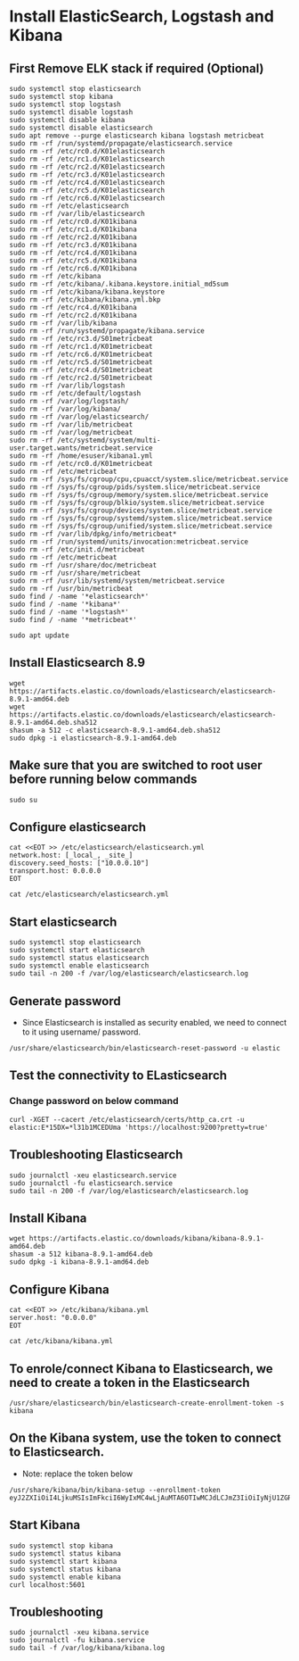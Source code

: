 # Install ElasticSearch, Logstash and Kibana

## First Remove ELK stack if required (Optional)
```
sudo systemctl stop elasticsearch
sudo systemctl stop kibana
sudo systemctl stop logstash
sudo systemctl disable logstash
sudo systemctl disable kibana
sudo systemctl disable elasticsearch
sudo apt remove --purge elasticsearch kibana logstash metricbeat
sudo rm -rf /run/systemd/propagate/elasticsearch.service
sudo rm -rf /etc/rc0.d/K01elasticsearch
sudo rm -rf /etc/rc1.d/K01elasticsearch
sudo rm -rf /etc/rc2.d/K01elasticsearch
sudo rm -rf /etc/rc3.d/K01elasticsearch
sudo rm -rf /etc/rc4.d/K01elasticsearch
sudo rm -rf /etc/rc5.d/K01elasticsearch
sudo rm -rf /etc/rc6.d/K01elasticsearch
sudo rm -rf /etc/elasticsearch
sudo rm -rf /var/lib/elasticsearch
sudo rm -rf /etc/rc0.d/K01kibana
sudo rm -rf /etc/rc1.d/K01kibana
sudo rm -rf /etc/rc2.d/K01kibana
sudo rm -rf /etc/rc3.d/K01kibana
sudo rm -rf /etc/rc4.d/K01kibana
sudo rm -rf /etc/rc5.d/K01kibana
sudo rm -rf /etc/rc6.d/K01kibana
sudo rm -rf /etc/kibana
sudo rm -rf /etc/kibana/.kibana.keystore.initial_md5sum
sudo rm -rf /etc/kibana/kibana.keystore
sudo rm -rf /etc/kibana/kibana.yml.bkp
sudo rm -rf /etc/rc4.d/K01kibana
sudo rm -rf /etc/rc2.d/K01kibana
sudo rm -rf /var/lib/kibana
sudo rm -rf /run/systemd/propagate/kibana.service
sudo rm -rf /etc/rc3.d/S01metricbeat
sudo rm -rf /etc/rc1.d/K01metricbeat
sudo rm -rf /etc/rc6.d/K01metricbeat
sudo rm -rf /etc/rc5.d/S01metricbeat
sudo rm -rf /etc/rc4.d/S01metricbeat
sudo rm -rf /etc/rc2.d/S01metricbeat
sudo rm -rf /var/lib/logstash
sudo rm -rf /etc/default/logstash
sudo rm -rf /var/log/logstash/
sudo rm -rf /var/log/kibana/
sudo rm -rf /var/log/elasticsearch/
sudo rm -rf /var/lib/metricbeat
sudo rm -rf /var/log/metricbeat
sudo rm -rf /etc/systemd/system/multi-user.target.wants/metricbeat.service
sudo rm -rf /home/esuser/kibana1.yml
sudo rm -rf /etc/rc0.d/K01metricbeat
sudo rm -rf /etc/metricbeat
sudo rm -rf /sys/fs/cgroup/cpu,cpuacct/system.slice/metricbeat.service
sudo rm -rf /sys/fs/cgroup/pids/system.slice/metricbeat.service
sudo rm -rf /sys/fs/cgroup/memory/system.slice/metricbeat.service
sudo rm -rf /sys/fs/cgroup/blkio/system.slice/metricbeat.service
sudo rm -rf /sys/fs/cgroup/devices/system.slice/metricbeat.service
sudo rm -rf /sys/fs/cgroup/systemd/system.slice/metricbeat.service
sudo rm -rf /sys/fs/cgroup/unified/system.slice/metricbeat.service
sudo rm -rf /var/lib/dpkg/info/metricbeat*
sudo rm -rf /run/systemd/units/invocation:metricbeat.service
sudo rm -rf /etc/init.d/metricbeat
sudo rm -rf /etc/metricbeat
sudo rm -rf /usr/share/doc/metricbeat
sudo rm -rf /usr/share/metricbeat
sudo rm -rf /usr/lib/systemd/system/metricbeat.service
sudo rm -rf /usr/bin/metricbeat
sudo find / -name '*elasticsearch*'
sudo find / -name '*kibana*'
sudo find / -name '*logstash*'
sudo find / -name '*metricbeat*'
```


```
sudo apt update
```


## Install Elasticsearch 8.9
```
wget https://artifacts.elastic.co/downloads/elasticsearch/elasticsearch-8.9.1-amd64.deb
wget https://artifacts.elastic.co/downloads/elasticsearch/elasticsearch-8.9.1-amd64.deb.sha512
shasum -a 512 -c elasticsearch-8.9.1-amd64.deb.sha512 
sudo dpkg -i elasticsearch-8.9.1-amd64.deb
```

## Make sure that you are switched to root user before running below commands
```
sudo su
```

## Configure elasticsearch
```
cat <<EOT >> /etc/elasticsearch/elasticsearch.yml
network.host: [_local_, _site_]
discovery.seed_hosts: ["10.0.0.10"]
transport.host: 0.0.0.0
EOT
```

```
cat /etc/elasticsearch/elasticsearch.yml
```

## Start elasticsearch
```
sudo systemctl stop elasticsearch
sudo systemctl start elasticsearch
sudo systemctl status elasticsearch
sudo systemctl enable elasticsearch
sudo tail -n 200 -f /var/log/elasticsearch/elasticsearch.log
```

## Generate password
- Since Elasticsearch is installed as security enabled, we need to connect to it using username/ password.
```
/usr/share/elasticsearch/bin/elasticsearch-reset-password -u elastic
```

## Test the connectivity to ELasticsearch
### Change password on below command
```
curl -XGET --cacert /etc/elasticsearch/certs/http_ca.crt -u elastic:E*15DX=*l31b1MCEDUma 'https://localhost:9200?pretty=true'
```


## Troubleshooting Elasticsearch
```
sudo journalctl -xeu elasticsearch.service
sudo journalctl -fu elasticsearch.service
sudo tail -n 200 -f /var/log/elasticsearch/elasticsearch.log
```

## Install Kibana
```
wget https://artifacts.elastic.co/downloads/kibana/kibana-8.9.1-amd64.deb
shasum -a 512 kibana-8.9.1-amd64.deb
sudo dpkg -i kibana-8.9.1-amd64.deb
```

## Configure Kibana
```
cat <<EOT >> /etc/kibana/kibana.yml
server.host: "0.0.0.0"
EOT
```

```
cat /etc/kibana/kibana.yml
```

## To enrole/connect Kibana to Elasticsearch, we need to create a token in the Elasticsearch
```
/usr/share/elasticsearch/bin/elasticsearch-create-enrollment-token -s kibana
```

## On the Kibana system, use the token to connect to Elasticsearch.
- Note: replace the token below
```
/usr/share/kibana/bin/kibana-setup --enrollment-token eyJ2ZXIiOiI4LjkuMSIsImFkciI6WyIxMC4wLjAuMTA6OTIwMCJdLCJmZ3IiOiIyNjU1ZGRjNThmNDc2MGI1OTM1N2FmYWFjMjkxM2ExMDdiMTJiOWIzMGViMDNhNmU0M2MzNTQzNjI0MzM5MjE0Iiwia2V5IjoieTBlM2Jvb0Jic21odXpLblZuUnk6WDVLMl9tdGVSdEtEUFpIVlVFS1NsZyJ9
```


## Start Kibana
```
sudo systemctl stop kibana
sudo systemctl status kibana
sudo systemctl start kibana
sudo systemctl status kibana
sudo systemctl enable kibana
curl localhost:5601
```


## Troubleshooting
```
sudo journalctl -xeu kibana.service
sudo journalctl -fu kibana.service
sudo tail -f /var/log/kibana/kibana.log
```
